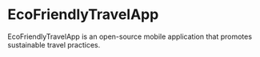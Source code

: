 # EcoFriendlyTravelApp
EcoFriendlyTravelApp is an open-source mobile application that promotes sustainable travel practices. 
